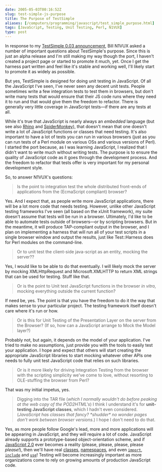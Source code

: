 ```yaml
--- 
date: 2005-05-03T00:16:52Z
slug: test-simple-js-purpose
title: The Purpose of TestSimple
aliases: [/computers/programming/javascript/test_simple_purpose.html]
tags: [JavaScript, Testing, Unit Testing, Perl, N1VUX]
type: post
---
```


In response to my [TestSimple 0.03 announcement], Bill N1VUX asked a number of
important questions about TestSimple's purpose. Since this is just an alpha
release and I'm still making my way though the port, I haven't created a project
page or started to promote it much, yet. Once I get the harness part written and
feel like it's stable and working well, I'll likely start to promote it as
widely as possible.

But yes, TestSimple is designed for doing unit testing in JavaScript. Of all the
JavaScript I've seen, I've never seen any decent unit tests. People sometimes
write a few integration tests to test them in browsers, but don't write many
tests that would ensure that their JS code runs where they need it to run and
that would give them the freedom to refactor. There is generally very little
coverage in JavaScript tests—if there are any tests at all.

While it's true that JavaScript is nearly always an *embedded* language (but see
also [Rhino] and [SpiderMonkey]), that doesn't mean that one doesn't write a lot
of JavaScript functions or classes that need testing. It's also important to
have a lot of tests you can run in various browsers (just as you can run tests
of a Perl module on various OSs and various versions of Perl). I started the
port because, as I was learning JavaScript, I realized that I didn't want to
write much without writing tests. The purpose is to ensure the quality of
JavaScript code as it goes through the development process. And the freedom to
refactor that tests offer is very important for my personal development style.

So, to answer N1VUX's questions:

> Is the point to integration test the whole distributed front-ends of
> applications from the (EcmaScript compliant) browser?

Yes. And I expect that, as people write more JavaScript applications, there will
be a lot more code that needs testing. However, unlike other JavaScript testing
frameworks I've seen (all based on the xUnit framework), my suite doesn't assume
that tests will be run in a browser. Ultimately, I'd like to be able to automate
tests outside of browsers—or by scripting browsers. But in the meantime, it will
produce TAP-compliant output in the browser, and I plan on implementing a
harness that will run all of your test scripts in a single browser window and
output the results, just like Test::Harness does for Perl modules on the
command-line.

> Or to unit test the client-side java-script as an entity, mocking the server??

Yes, I would like to be able to do that eventually. I will likely mock the
server by mocking XMLHttpRequest and Microsoft.XMLHTTP to return XML strings
that can be used for testing. Stuff like that.

> Or is the point to Unit test JavaScript functions in the browser *in vitro,*
> mocking everything outside the current function?

If need be, yes. The point is that you have the freedom to do it the way that
makes sense to your particular project. The testing framework itself doesn't
care where it's run or how.

> Or is this for Unit Testing of the Presentation Layer on the server from the
> Browser? (If so, how can a JavaScript arrange to Mock the Model layer?)

Probably not, but again, it depends on the model of your application. I've tried
to make no assumptions, just provide you with the tools to easily test your
application. I hope and expect that others will start creating the appropriate
JavaScript libraries to start mocking whatever other APIs one needs to fully
unit test JavaScript code that relies on such libraries.

> Or is it more likely for driving Integration Testing from the browser with the
> scripting simplicity we've come to love, without resorting to OLE-stuffing the
> browser from Perl?

That was my initial impetus, yes.

> Digging into the TAR file (*which I normally wouldn't do before peaking at the
> web copy of the POD2HTML's*) I think I understand it's for **unit-testing
> JavaScript classes**, which I hadn't even considered. (*JavaScript has classes
> that fancy? \*shudder\* no wonder pages don't work between browser versions.*)
> I hope I don't need to do that.

Yes, as more people follow Google's lead, more and more applications will be
appearing in JavaScript, and they will require a lot of code. JavaScript already
supports a prototype-based object-orientation scheme, and if [JavaScript 2.0]
ever becomes a reality (please, please, please, please *please!*), then we'll
have real [classes], [namespaces], and even [`import`], [`include`] and [`use`]!
Testing will become increasingly important as more organizations come to rely on
growing amounts of production JavaScript code.

  [TestSimple 0.03 announcement]: /computers/programming/javascript/test_simple-0.03.html
    "TestSimple 0.03 Released"
  [Rhino]: http://www.mozilla.org/rhino/
    "Rhino includes a command-line JavaScript interpreter!"
  [SpiderMonkey]: http://www.mozilla.org/js/spidermonkey/
    "SpiderMonkey has a command-line JavaScript interpreter, too!"
  [JavaScript 2.0]: http://www.mozilla.org/js/language/js20/index.html
    "Netscape's JavaScript 2.0 design document"
  [classes]: http://www.mozilla.org/js/language/js20/core/classes.html
    "JavaScript 2.0 Classes"
  [namespaces]: http://www.mozilla.org/js/language/js20/core/namespaces.html
    "JavaScript 2.0 Namespaces"
  [`import`]: http://www.mozilla.org/js/language/js20/core/packages.html#import
    "JavaScript 2.0 import directive"
  [`include`]: http://www.mozilla.org/js/language/js20/core/statements.html#N-IncludeDirective
    "JavaScript include directive"
  [`use`]: http://www.mozilla.org/js/language/es4/core/pragmas.html
    "ECMAScript 4 Pragmas"
